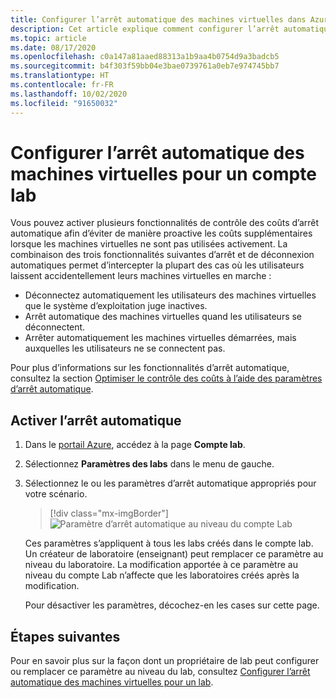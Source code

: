 ```yaml
---
title: Configurer l’arrêt automatique des machines virtuelles dans Azure Lab Services
description: Cet article explique comment configurer l’arrêt automatique des machines virtuelles dans le compte lab.
ms.topic: article
ms.date: 08/17/2020
ms.openlocfilehash: c0a147a81aaed88313a1b9aa4b0754d9a3badcb5
ms.sourcegitcommit: b4f303f59bb04e3bae0739761a0eb7e974745bb7
ms.translationtype: HT
ms.contentlocale: fr-FR
ms.lasthandoff: 10/02/2020
ms.locfileid: "91650032"
---
```

# <a name="configure-automatic-shutdown-of-vms-for-a-lab-account"></a>Configurer l’arrêt automatique des machines virtuelles pour un compte lab

Vous pouvez activer plusieurs fonctionnalités de contrôle des coûts d’arrêt automatique afin d’éviter de manière proactive les coûts supplémentaires lorsque les machines virtuelles ne sont pas utilisées activement. La combinaison des trois fonctionnalités suivantes d’arrêt et de déconnexion automatiques permet d’intercepter la plupart des cas où les utilisateurs laissent accidentellement leurs machines virtuelles en marche :
 
- Déconnectez automatiquement les utilisateurs des machines virtuelles que le système d’exploitation juge inactives.
- Arrêt automatique des machines virtuelles quand les utilisateurs se déconnectent.
- Arrêter automatiquement les machines virtuelles démarrées, mais auxquelles les utilisateurs ne se connectent pas.

Pour plus d’informations sur les fonctionnalités d’arrêt automatique, consultez la section [Optimiser le contrôle des coûts à l’aide des paramètres d’arrêt automatique](cost-management-guide.md#automatic-shutdown-settings-for-cost-control).

## <a name="enable-automatic-shutdown"></a>Activer l’arrêt automatique

1. Dans le [portail Azure](https://portal.azure.com/), accédez à la page **Compte lab**.
1. Sélectionnez **Paramètres des labs** dans le menu de gauche.
1. Sélectionnez le ou les paramètres d’arrêt automatique appropriés pour votre scénario.  

    > [!div class="mx-imgBorder"]
    > ![Paramètre d’arrêt automatique au niveau du compte Lab](./media/how-to-configure-lab-accounts/automatic-shutdown-vm-disconnect.png)
    
    Ces paramètres s’appliquent à tous les labs créés dans le compte lab. Un créateur de laboratoire (enseignant) peut remplacer ce paramètre au niveau du laboratoire. La modification apportée à ce paramètre au niveau du compte Lab n’affecte que les laboratoires créés après la modification.

    Pour désactiver les paramètres, décochez-en les cases sur cette page. 

## <a name="next-steps"></a>Étapes suivantes

Pour en savoir plus sur la façon dont un propriétaire de lab peut configurer ou remplacer ce paramètre au niveau du lab, consultez [Configurer l’arrêt automatique des machines virtuelles pour un lab](how-to-enable-shutdown-disconnect.md).

